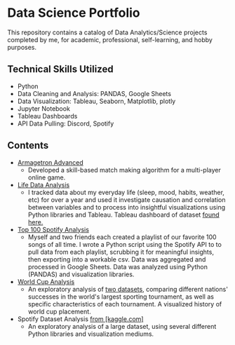 # Data Science Portfolio

This repository contains a catalog of Data Analytics/Science projects completed by me, for academic, professional, self-learning, and hobby purposes.

## Technical Skills Utilized
- Python
- Data Cleaning and Analysis: PANDAS, Google Sheets
- Data Visualization: Tableau, Seaborn, Matplotlib, plotly
- Jupyter Notebook
- Tableau Dashboards
- API Data Pulling: Discord, Spotify

## Contents
- [Armagetron Advanced](https://github.com/andrew-g-edwards/data-science-portfolio/tree/main/armagetron-advanced)
  - Developed a skill-based match making algorithm for a multi-player online game.
- [Life Data Analysis](https://github.com/andrew-g-edwards/data-science-portfolio/tree/main/life-data-analysis)
  - I tracked data about my everyday life (sleep, mood, habits, weather, etc) for over a year and used it investigate causation and correlation between variables and to process into insightful visualizations using Python libraries and Tableau. Tableau dashboard of dataset [found here.](https://public.tableau.com/app/profile/andrew.g.edwards/viz/Life-Data/UPKEEP?publish=yes)
- [Top 100 Spotify Analysis](https://github.com/andrew-g-edwards/data-science-portfolio/tree/main/top-100-spotify-analysis)
  - Myself and two friends each created a playlist of our favorite 100 songs of all time. I wrote a Python script using the Spotify API to to pull data from each playlist, scrubbing it for meaningful insights, then exporting into a workable csv. Data was aggregated and processed in Google Sheets. Data was analyzed using Python (PANDAS) and visualization libraries.
- [World Cup Analysis](https://github.com/andrew-g-edwards/data-science-portfolio/tree/main/world-cup-analysis)
  - An exploratory analysis of [two datasets](https://www.kaggle.com/datasets/evangower/fifa-world-cup), comparing different nations' successes in the world's largest sporting tournament, as well as specific characteristics of each tournament. A visualized history of world cup placement.
- Spotify Dataset Analysis [from [kaggle.com]](https://www.kaggle.com/datasets/lehaknarnauli/spotify-datasets)
  - An exploratory analysis of a large dataset, using several different Python libraries and visualization mediums.
